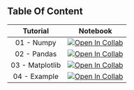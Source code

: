 
## Table Of Content

|Tutorial | Notebook |
|:-:|:-:|
| 01 - Numpy  | [![Open In Collab](https://colab.research.google.com/assets/colab-badge.svg)](https://drive.google.com/file/d/1WSgELM7ybu9wzRlAJZDPHAHTlwNOQsQd/view?usp=sharing) |
| 02 - Pandas   | [![Open In Collab](https://colab.research.google.com/assets/colab-badge.svg)](https://drive.google.com/file/d/1ltbcp2UoHly4eSI_DcuvRhQT4Po1dFTk/view?usp=sharing) |
| 03 - Matplotlib  |[![Open In Collab](https://colab.research.google.com/assets/colab-badge.svg)](https://colab.research.google.com/drive/11ZSCzVekTuyGul605mlGXOjhZZNCODSV?usp=sharing)|
| 04 - Example  |[![Open In Collab](https://colab.research.google.com/assets/colab-badge.svg)](https://colab.research.google.com/drive/1lcPKQrWNLSLBLCH_A7AFihWzA7QGxqNS?usp=sharing)|
